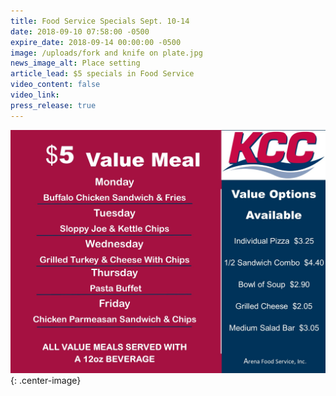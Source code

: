 ```yaml
---
title: Food Service Specials Sept. 10-14
date: 2018-09-10 07:58:00 -0500
expire_date: 2018-09-14 00:00:00 -0500
image: /uploads/fork and knife on plate.jpg
news_image_alt: Place setting
article_lead: $5 specials in Food Service
video_content: false
video_link:
press_release: true
---
```


![](/uploads/9-10--14-2018-value-menu-wk-4.jpg){: .center-image}